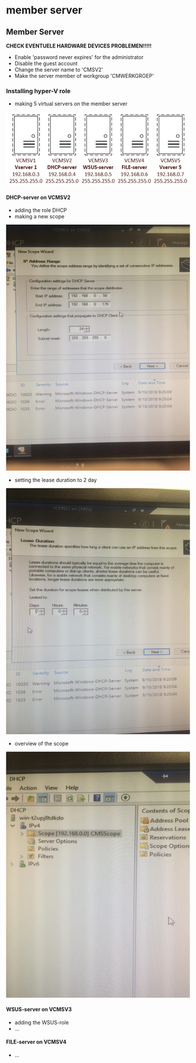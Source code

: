 # member server

## Member Server

**CHECK EVENTUELE HARDWARE DEVICES PROBLEMEN!!!!!**

* Enable 'password never expires' for the administrator
* Disable the guest account
* Change the server name to 'CMSV2'
* Make the server member of workgroup 'CMWERKGROEP'

### **Installing hyper-V role**

* making 5 virtual servers on the member server

![](.gitbook/assets/virtueleservers.png)

#### DHCP-server on VCMSV2

* adding the role DHCP
* making a new scope

![Set the range of scope](.gitbook/assets/scopefoto.jpg)

* setting the lease duration to 2 day

![Lease duration](.gitbook/assets/leaseduur.jpg)

* overview of the scope

![Scope overview](.gitbook/assets/scopeoverview.jpg)

#### WSUS-server on VCMSV3

* adding the WSUS-role
* ...

#### FILE-server on VCMSV4

* ...




